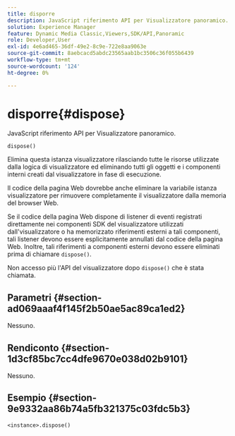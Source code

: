 ```yaml
---
title: disporre
description: JavaScript riferimento API per Visualizzatore panoramico.
solution: Experience Manager
feature: Dynamic Media Classic,Viewers,SDK/API,Panoramic
role: Developer,User
exl-id: 4e6ad465-36df-49e2-8c9e-722e8aa9063e
source-git-commit: 8aebcacd5abdc23565aab1bc3506c36f055b6439
workflow-type: tm+mt
source-wordcount: '124'
ht-degree: 0%

---
```


# disporre{#dispose}

JavaScript riferimento API per Visualizzatore panoramico.

`dispose()`

Elimina questa istanza visualizzatore rilasciando tutte le risorse utilizzate dalla logica di visualizzatore ed eliminando tutti gli oggetti e i componenti interni creati dal visualizzatore in fase di esecuzione.

Il codice della pagina Web dovrebbe anche eliminare la variabile istanza visualizzatore per rimuovere completamente il visualizzatore dalla memoria del browser Web.

Se il codice della pagina Web dispone di listener di eventi registrati direttamente nei componenti SDK del visualizzatore utilizzati dall&#39;visualizzatore o ha memorizzato riferimenti esterni a tali componenti, tali listener devono essere esplicitamente annullati dal codice della pagina Web. Inoltre, tali riferimenti a componenti esterni devono essere eliminati prima di chiamare `dispose()`.

Non accesso più l&#39;API del visualizzatore dopo `dispose()` che è stata chiamata.

## Parametri {#section-ad069aaaf4f145f2b50ae5ac89ca1ed2}

Nessuno.

## Rendiconto {#section-1d3cf85bc7cc4dfe9670e038d02b9101}

Nessuno.

## Esempio {#section-9e9332aa86b74a5fb321375c03fdc5b3}

```
<instance>.dispose()
```
